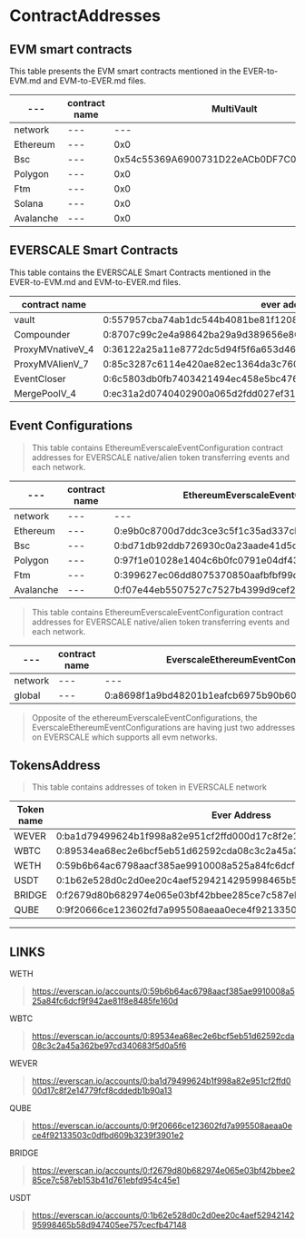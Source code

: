 # ContractAddresses

## EVM smart contracts

This table presents the EVM smart contracts mentioned in the EVER-to-EVM.md and EVM-to-EVER.md files.

| ---       | contract name | MultiVault                                 |
| --------- | ------------- | ------------------------------------------ |
| network   | ---           | ---                                        |
| Ethereum  | ---           | 0x0                                        |
| Bsc       | ---           | 0x54c55369A6900731D22eACb0DF7C0253CF19dFff |
| Polygon   | ---           | 0x0                                        |
| Ftm       | ---           | 0x0                                        |
| Solana    | ---           | 0x0                                        |
| Avalanche | ---           | 0x0                                        |

## EVERSCALE Smart Contracts

This table contains the EVERSCALE Smart Contracts mentioned in the EVER-to-EVM.md and EVM-to-EVER.md files.

| contract name    | ever address                                                       |
| ---------------- | ------------------------------------------------------------------ |
| vault            | 0:557957cba74ab1dc544b4081be81f1208ad73997d74ab3b72d95864a41b779a4 |
| Compounder       | 0:8707c99c2e4a98642ba29a9d389656e804bd5b3cbe11a426ca12335792168d8a |
| ProxyMVnativeV_4 | 0:36122a25a11e8772dc5d94f5f6a653d4661f6e474bc85cb275aece185acd62a4 |
| ProxyMVAlienV_7  | 0:85c3287c6114e420ae82ec1364da3c760a5789f383213ef3cedef5d8c3d126fd |
| EventCloser      | 0:6c5803db0fb7403421494ec458e5bc4763fb49cbb1b246ff2d3310e860845a78 |
| MergePoolV_4     | 0:ec31a2d0740402900a065d2fdd027ef31f0f3748a9862d113902acecc6acae18 |

## Event Configurations

> This table contains EthereumEverscaleEventConfiguration contract addresses for EVERSCALE native/alien token transferring events and each network.

| ---       | contract name | EthereumEverscaleEventConfiguration(native event)                  | EthereumEverscaleEventConfiguration(alien event)                   |
| --------- | ------------- | ------------------------------------------------------------------ | ------------------------------------------------------------------ |
| network   | ---           | ---                                                                | ---                                                                |
| Ethereum  | ---           | 0:e9b0c8700d7ddc3ce3c5f1c35ad337cbc2f88e8abb5afadc9fa09a270cbed0e2 | 0:55ec14a1513eb4570d5933e0fbe5c0b3341d2dfaccfeecfcc9c7c2f4d668ed45 |
| Bsc       | ---           | 0:bd71db92ddb726930c0a23aade41d5d6134056efb791605189e8489d1d29e626 | 0:54f2bc1064cbe7d9b057808b8578e9b2f3ff54d27ef472ffbdb16b2e4461292a |
| Polygon   | ---           | 0:97f1e01028e1404c6b0fc0791e04df43616ef8aaf5964195182355093f385ff6 | 0:3f5f1e9bb4b6921aab0257597eaeaad1b80cc843eb31d977f58ada720cfe9ff2 |
| Ftm       | ---           | 0:399627ec06dd8075370850aafbfbf99d05752df16b3459b448a7d0b4b9a083d1 | 0:12861a3fd38d48086343b67d1a17509736d068e807a783f29b558339f0da421a |
| Avalanche | ---           | 0:f07e44eb5507527c7527b4399d9cef220c0fcf50c6a4db71b3517bd763fdc528 | 0:124457db37ea02f2b7c5575b86f759e51f02adc11cbf36b36fd1da6c36fc82f6 |

> This table contains EthereumEverscaleEventConfiguration contract addresses for EVERSCALE native/alien token transferring events and each network.

| ---     | contract name | EverscaleEthereumEventConfiguration(native event)                  | EverscaleEthereumEventConfiguration(alien event)                   |
| ------- | ------------- | ------------------------------------------------------------------ | ------------------------------------------------------------------ |
| network | ---           | ---                                                                | ---                                                                |
| global  | ---           | 0:a8698f1a9bd48201b1eafcb6975b90b60867063ffff3cc7114a480f924999b75 | 0:6b7e3255de478ff6b5d441235e6ea6c43764f897dd761d56c2fdf7199d80cf86 |

> Opposite of the ethereumEverscaleEventConfigurations, the EverscaleEthereumEventConfigurations are having just two addresses on EVERSCALE which supports all evm networks.

## TokensAddress

> This table contains addresses of token in EVERSCALE network

| Token name | Ever Address                                                       |
| ---------- | ------------------------------------------------------------------ |
| WEVER      | 0:ba1d79499624b1f998a82e951cf2ffd000d17c8f2e14779fcf8cddedb1b90a13 |
| WBTC       | 0:89534ea68ec2e6bcf5eb51d62592cda08c3c2a45a362be97cd340683f5d0a5f6 |
| WETH       | 0:59b6b64ac6798aacf385ae9910008a525a84fc6dcf9f942ae81f8e8485fe160d |
| USDT       | 0:1b62e528d0c2d0ee20c4aef5294214295998465b58d947405ee757cecfb47148 |
| BRIDGE     | 0:f2679d80b682974e065e03bf42bbee285ce7c587eb153b41d761ebfd954c45e1 |
| QUBE       | 0:9f20666ce123602fd7a995508aeaa0ece4f92133503c0dfbd609b3239f3901e2 |

---

## LINKS

WETH

> https://everscan.io/accounts/0:59b6b64ac6798aacf385ae9910008a525a84fc6dcf9f942ae81f8e8485fe160d

WBTC

> https://everscan.io/accounts/0:89534ea68ec2e6bcf5eb51d62592cda08c3c2a45a362be97cd340683f5d0a5f6

WEVER

> https://everscan.io/accounts/0:ba1d79499624b1f998a82e951cf2ffd000d17c8f2e14779fcf8cddedb1b90a13

QUBE

> https://everscan.io/accounts/0:9f20666ce123602fd7a995508aeaa0ece4f92133503c0dfbd609b3239f3901e2

BRIDGE

> https://everscan.io/accounts/0:f2679d80b682974e065e03bf42bbee285ce7c587eb153b41d761ebfd954c45e1

USDT

> https://everscan.io/accounts/0:1b62e528d0c2d0ee20c4aef5294214295998465b58d947405ee757cecfb47148
